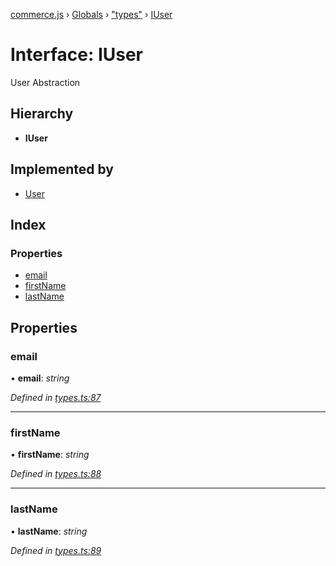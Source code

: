 [commerce.js](../README.md) › [Globals](../globals.md) › ["types"](../modules/_types_.md) › [IUser](_types_.iuser.md)

# Interface: IUser

User Abstraction

## Hierarchy

* **IUser**

## Implemented by

* [User](../classes/_user_.user.md)

## Index

### Properties

* [email](_types_.iuser.md#email)
* [firstName](_types_.iuser.md#firstname)
* [lastName](_types_.iuser.md#lastname)

## Properties

###  email

• **email**: *string*

*Defined in [types.ts:87](https://github.com/shopjs/commerce.js/blob/6dd814b/src/types.ts#L87)*

___

###  firstName

• **firstName**: *string*

*Defined in [types.ts:88](https://github.com/shopjs/commerce.js/blob/6dd814b/src/types.ts#L88)*

___

###  lastName

• **lastName**: *string*

*Defined in [types.ts:89](https://github.com/shopjs/commerce.js/blob/6dd814b/src/types.ts#L89)*

